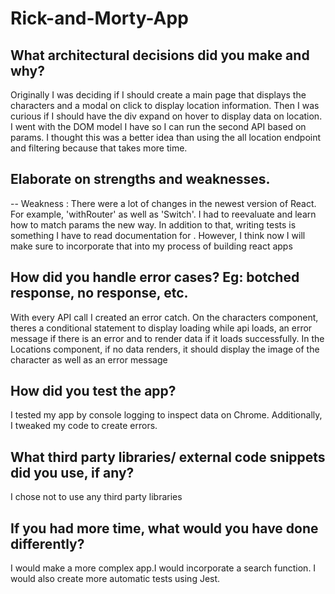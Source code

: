 # Rick-and-Morty-App
## What architectural decisions did you make and why?

Originally I was deciding if I should create a main page that displays the characters and a modal on click to display location information. Then I was curious if I should have the div expand on hover to display data on location. I went with the DOM model I have so I can run the second API based on params. I thought this was a better idea than using the all location endpoint and filtering because that takes more time.

## Elaborate on strengths and weaknesses. ##

-- Weakness : There were a lot of changes in the newest version of React. For example, 'withRouter' as well as 'Switch'. I had to reevaluate and learn how to match params the new way. In addition to that, writing tests is something I have to read documentation for . However, I think now I will make sure to incorporate that into my process of building react apps

## How did you handle error cases? Eg: botched response, no response, etc. ##

With every API call I created an error catch. On the characters component, theres a conditional statement to display loading while api loads, an error message if there is an error and to render data if it loads successfully. In the Locations component, if no data renders, it should display the image of the character as well as an error message

## How did you test the app? ##

I tested my app by console logging to inspect data on Chrome. Additionally, I tweaked my code to create errors.

## What third party libraries/ external code snippets did you use, if any? ##

I chose not to use any third party libraries

## If you had more time, what would you have done differently? ##

I would make a more complex app.I would incorporate a search function. I would also create more automatic tests using Jest.
